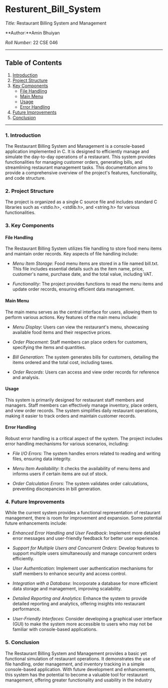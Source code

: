 # Resturent_Bill_System

*Title:* Restaurant Billing System and Management

**Author:**Amin Bhuiyan

*Roll Number:* 22 CSE 046

---

## Table of Contents
1. [Introduction](#introduction)
2. [Project Structure](#project-structure)
3. [Key Components](#key-components)
   - [File Handling](#file-handling)
   - [Main Menu](#main-menu)
   - [Usage](#usage)
   - [Error Handling](#error-handling)
4. [Future Improvements](#future-improvements)
5. [Conclusion](#conclusion)

---

### 1. Introduction

The Restaurant Billing System and Management is a console-based application implemented in C. It is designed to efficiently manage and simulate the day-to-day operations of a restaurant. This system provides functionalities for managing customer orders, generating bills, and streamlining restaurant management tasks. This documentation aims to provide a comprehensive overview of the project's features, functionality, and code structure.

### 2. Project Structure

The project is organized as a single C source file and includes standard C libraries such as <stdio.h>, <stdlib.h>, and <string.h> for various functionalities.

### 3. Key Components

#### File Handling

The Restaurant Billing System utilizes file handling to store food menu items and maintain order records. Key aspects of file handling include:

- *Menu Item Storage*: Food menu items are stored in a file named bill.txt. This file includes essential details such as the item name, price, customer's name, purchase date, and the total value, including VAT.

- *Functionality*: The project provides functions to read the menu items and update order records, ensuring efficient data management.

#### Main Menu

The main menu serves as the central interface for users, allowing them to perform various actions. Key features of the main menu include:

- *Menu Display*: Users can view the restaurant's menu, showcasing available food items and their respective prices.

- *Order Placement*: Staff members can place orders for customers, specifying the items and quantities.

- *Bill Generation*: The system generates bills for customers, detailing the items ordered and the total cost, including taxes.

- *Order Records*: Users can access and view order records for reference and analysis.

#### Usage

This system is primarily designed for restaurant staff members and managers. Staff members can effectively manage inventory, place orders, and view order records. The system simplifies daily restaurant operations, making it easier to track orders and maintain customer records.

#### Error Handling

Robust error handling is a critical aspect of the system. The project includes error handling mechanisms for various scenarios, including:

- *File I/O Errors*: The system handles errors related to reading and writing files, ensuring data integrity.

- *Menu Item Availability*: It checks the availability of menu items and informs users if certain items are out of stock.

- *Order Calculation Errors*: The system validates order calculations, preventing discrepancies in bill generation.

### 4. Future Improvements

While the current system provides a functional representation of restaurant management, there is room for improvement and expansion. Some potential future enhancements include:

- *Enhanced Error Handling and User Feedback*: Implement more detailed error messages and user-friendly feedback for better user experience.

- *Support for Multiple Users and Concurrent Orders*: Develop features to support multiple users simultaneously and manage concurrent orders efficiently.

- *User Authentication*: Implement user authentication mechanisms for staff members to enhance security and access control.

- *Integration with a Database*: Incorporate a database for more efficient data storage and management, improving scalability.

- *Detailed Reporting and Analytics*: Enhance the system to provide detailed reporting and analytics, offering insights into restaurant performance.

- *User-Friendly Interfaces*: Consider developing a graphical user interface (GUI) to make the system more accessible to users who may not be familiar with console-based applications.

### 5. Conclusion

The Restaurant Billing System and Management provides a basic yet functional simulation of restaurant operations. It demonstrates the use of file handling, order management, and inventory tracking in a simple console-based application. With future development and enhancements, this system has the potential to become a valuable tool for restaurant management, offering greater functionality and usability in the industry
